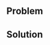 <!--
 Change Github PR Title 

 Your title must be in the following format: 
 - `topic(Area): Feature`
 - `Topic` must be one of `build|ci|docs|feat|fix|perf|refactor|chore|test`

 Sample Titles:
 - `feat(Enterprise)`: Backups can now get credentials from IAM
 - `fix(Query)`: Skipping floats that cannot be Marshalled in JSON
 - `perf: [Breaking]` json encoding is now 35% faster if SIMD is present
 - `chore`: all chores/tests will be excluded from the CHANGELOG
 -->

## Problem
 <!--
 Please add a description with these things:
 1. Explain the problem by providing a good description.
 2. If it fixes any GitHub issues, say "Fixes #GitHubIssue".
 3. If it corresponds to a Jira issue, say "Fixes DGRAPH-###".
 4. If this is a breaking change, please prefix `[Breaking]` in the title. In the description, please put a note with exactly who these changes are breaking for.
 -->

## Solution
 <!--
 Please add a description with these things:
 1. Explain the solution to make it easier to review the PR.
 2. Make it easier for the reviewer by describing complex sections with comments.
 -->
